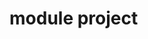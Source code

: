 <!--
 * @Author: maggot-code
 * @Date: 2021-02-26 17:51:50
 * @LastEditors: maggot-code
 * @LastEditTime: 2021-02-26 17:52:00
 * @Description: file content
-->
# module project
